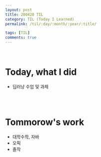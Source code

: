 ```yaml
---
layout: post
title: 200420 TIL
category: TIL (Today I Learned)
permalink: /til/:day/:month/:year/:title/

tags: [TIL]
comments: true
---
```

<br/>

# Today, what I did
- 딥러낭 수업 및 과제


<br/>
<br/>

# Tommorow's work
- 대학수학, 자바
- 오픽
- 졸작

